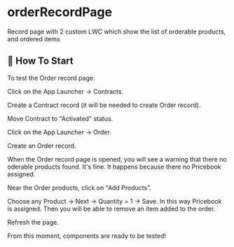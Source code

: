 # orderRecordPage
Record page with 2 custom LWC which show the list of orderable products, and ordered items

## 🚀 How To Start
To test the Order record page:

Click on the App Launcher -> Contracts.

Create a Contract record (it will be needed to create Order record).

Move Contract to "Activated" status.

Click on the App Launcher -> Order.

Create an Order record.

When the Order record page is opened, you will see a warning that there no oderable products found. It's fine. It happens because there no Pricebook assigned.

Near the Order products, click on "Add Products".

Choose any Product -> Next -> Quantity = 1 -> Save. In this way Pricebook is assigned. Then you will be able to remove an item added to the order.

Refresh the page.

From this moment, components are ready to be tested!
